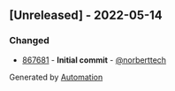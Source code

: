 ## [Unreleased] - 2022-05-14

### Changed
- [867681](https://github.com/flow-php/etl-adapter-avro/commit/86768169151d7d667e02e344327b6923de33ac2c) - **Initial commit** - [@norberttech](https://github.com/norberttech)

Generated by [Automation](https://github.com/aeon-php/automation)